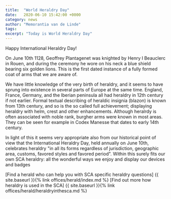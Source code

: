 ```yaml
---
title:  "World Heraldry Day"
date:   2020-06-10 15:42:00 +0000
category: news
author: "Memorantia van de Linde"
tags: 
excerpt: "Today is World Heraldry Day"
---
```

Happy International Heraldry Day!

On June 10th 1128, Geoffrey Plantagenet was knighted by Henry I Beauclerc in Rouen, and during the ceremony he wore on his neck a blue shield bearing six golden lions. This is the first dated instance of a fully formed coat of arms that we are aware of.

We have little knowledge of the very birth of heraldry, and it seems to have sprung into existence in several parts of Europe at the same time. England, France, Germany, and the Iberian peninsula all had heraldry in 12th century if not earlier. Formal textual describing of heraldic insignia (blazon) is known from 13th century, and so is the so called full achievement; displaying heraldry with helm, crest and other enhancements. Although heralrdy is often associated with noble rank, burgher arms were known in most areas. They can be seen for example in Codex Manesse that dates to early 14th century.

In light of this it seems very appropriate also from our historical point of view that the International Heraldry Day, held annually on June 10th, celebrates heraldry "in all its forms regardless of jurisdiction, geographic area, customs, favored styles and favored period". Within this surely fits our own SCA heraldry: all the wonderful ways we enjoy and display our devices and badges

[Find a herald who can help you with SCA specific heraldry questions] {{ site.baseurl }}{% link offices/herald/index.md %}
[Find out more how heraldry is used in the SCA] {{ site.baseurl }}{% link offices/herald/heraldryinthesca.md %}